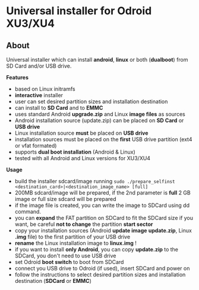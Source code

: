 Universal installer for Odroid XU3/XU4
======================================

About
-----

Universal installer which can install **android**, **linux** or both (**dualboot**) from SD Card and/or USB drive.

**Features**

- based on Linux initramfs
- **interactive** installer
- user can set desired partition sizes and installation destination
- can install to **SD Card** and to **EMMC**
- uses standard Android **upgrade.zip** and Linux **image files** as sources
- Android installation source (update.zip) can be placed on **SD Card** or **USB drive**
- Linux installation source **must** be placed on **USB drive**
- installation sources must be placed on the **first** USB drive partition (ext4 or vfat formated)
- supports **dual boot installation** (Android & Linux)
- tested with all Android and Linux versions for XU3/XU4

**Usage**

- build the installer sdcard/image running `sudo ./prepare_selfinst <destination_card>|<destination_image_name> [full]`
- 200MB sdcard/image will be prepared, if the 2nd parameter is **full** 2 GB image or full size sdcard will be prepared
- if the image file is created, you can write the image to SDCard using dd command.
- you can **expand** the FAT partition on SDCard to fit the SDCard size if you want, be careful **not to change** the partition **start sector**
- copy your installation sources (Android **update image** **update.zip**, Linux **.img** file) to the first partition of your USB drive
- **rename** the Linux installation image to **linux.img** !
- if you want to install **only Android**, you can copy **update.zip** to the SDCard, you don't need to use USB drive
- set Odroid **boot switch** to boot from SDCard
- connect you USB drive to Odroid (if used), insert SDCard and power on
- follow the instructions to select desired partition sizes and installation destination (**SDCard** or **EMMC**)
